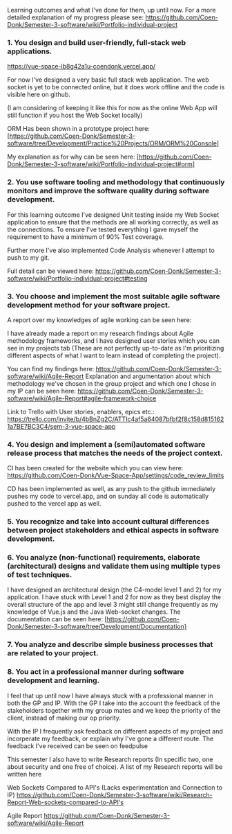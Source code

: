 Learning outcomes and what I've done for them, up until now. For a more detailed explanation of my progress please see: https://github.com/Coen-Donk/Semester-3-software/wiki/Portfolio-individual-project

### 1. You design and build user-friendly, full-stack web applications.

https://vue-space-lb8g42a1u-coendonk.vercel.app/

For now I've designed a very basic full stack web application. The web socket is yet to be connected online, but it does work offline and the code is visible here on github. 

(I am considering of keeping it like this for now as the online Web App will still function if you host the Web Socket locally)

ORM Has been shown in a prototype project here: [https://github.com/Coen-Donk/Semester-3-software/tree/Development/Practice%20Projects/ORM/ORM%20Console]

My explanation as for why can be seen here: [https://github.com/Coen-Donk/Semester-3-software/wiki/Portfolio-individual-project#orm]

### 2. You use software tooling and methodology that continuously monitors and improve the software quality during software development.

For this learning outcome I've designed Unit testing inside my Web Socket application to ensure that the methods are all working correctly, as well as the connections. To ensure I've tested everything I gave myself the requirement to have a minimum of 90% Test coverage. 

Further more I've also implemented Code Analysis whenever I attempt to push to my git.

Full detail can be viewed here: https://github.com/Coen-Donk/Semester-3-software/wiki/Portfolio-individual-project#testing

### 3. You choose and implement the most suitable agile software development method for your software project.

A report over my knowledges of agile working can be seen here:

I have already made a report on my research findings about Agile methodology frameworks, and I have designed user stories which you can see in my projects tab (These are not perfectly up-to-date as I'm prioritizing different aspects of what I want to learn instead of completing the project). 

You can find my findings here: https://github.com/Coen-Donk/Semester-3-software/wiki/Agile-Report
Explanation and argumentation about which methodology we've chosen in the group project and which one I chose in my IP can be seen here: https://github.com/Coen-Donk/Semester-3-software/wiki/Agile-Report#agile-framework-choice

Link to Trello with User stories, enablers, epics etc.: https://trello.com/invite/b/4bBnZg2C/ATTIc4af5a64087bfbf2f8c158d8151621a7BE7BC3C4/sem-3-vue-space-app

### 4. You design and implement a (semi)automated software release process that matches the needs of the project context.

CI has been created for the website which you can view here: https://github.com/Coen-Donk/Vue-Space-App/settings/code_review_limits

CD has been implemented as well, as any push to the github immediately pushes my code to vercel.app, and on sunday all code is automatically pushed to the vercel app as well.

### 5. You recognize and take into account cultural differences between project stakeholders and ethical aspects in software development.

### 6. You analyze (non-functional) requirements, elaborate (architectural) designs and validate them using multiple types of test techniques.

I have designed an architectural design (the C4-model level 1 and 2) for my application. I have stuck with Level 1 and 2 for now as they best display the overall structure of the app and level 3 might still change frequently as my knowledge of Vue.js and the Java Web-socket changes. 
The documentation can be seen here: [https://github.com/Coen-Donk/Semester-3-software/tree/Development/Documentation}

### 7. You analyze and describe simple business processes that are related to your project.

### 8.  You act in a professional manner during software development and learning.

I feel that up until now I have always stuck with a professional manner in both the GP and IP. With the GP I take into the account the feedback of the stakeholders together with my group mates and we keep the priority of the
client, instead of making our op priority. 

With the IP I frequently ask feedback on different aspects of my project and incorperate my feedback, or explain why I've gone a different route. The feedback I've received can be seen on feedpulse

This semester I also have to write Research reports (In specific two, one about security and one free of choice). A list of my Research reports will be written here

Web Sockets Compared to API's (Lacks experimentation and Connection to IP)
https://github.com/Coen-Donk/Semester-3-software/wiki/Research-Report-Web-sockets-compared-to-API's

Agile Report 
https://github.com/Coen-Donk/Semester-3-software/wiki/Agile-Report
